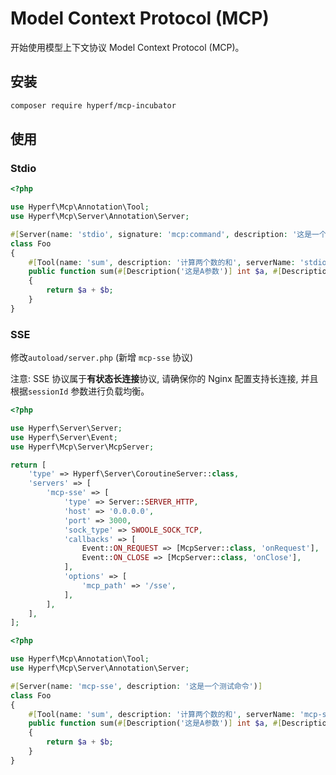 # Model Context Protocol (MCP)

开始使用模型上下文协议 Model Context Protocol (MCP)。

## 安装

```bash
composer require hyperf/mcp-incubator
```

## 使用

### Stdio


```php
<?php

use Hyperf\Mcp\Annotation\Tool;
use Hyperf\Mcp\Server\Annotation\Server;

#[Server(name: 'stdio', signature: 'mcp:command', description: '这是一个测试命令')]
class Foo
{
    #[Tool(name: 'sum', description: '计算两个数的和', serverName: 'stdio')]
    public function sum(#[Description('这是A参数')] int $a, #[Description('这是B参数')] int $b = 0): int
    {
        return $a + $b;
    }
}
```



### SSE

修改`autoload/server.php` (新增 `mcp-sse` 协议)

注意: SSE 协议属于**有状态长连接**协议, 请确保你的 Nginx 配置支持长连接, 并且根据`sessionId` 参数进行负载均衡。

```php
<?php

use Hyperf\Server\Server;
use Hyperf\Server\Event;
use Hyperf\Mcp\Server\McpServer;

return [
    'type' => Hyperf\Server\CoroutineServer::class,
    'servers' => [
        'mcp-sse' => [
            'type' => Server::SERVER_HTTP,
            'host' => '0.0.0.0',
            'port' => 3000,
            'sock_type' => SWOOLE_SOCK_TCP,
            'callbacks' => [
                Event::ON_REQUEST => [McpServer::class, 'onRequest'],
                Event::ON_CLOSE => [McpServer::class, 'onClose'],
            ],
            'options' => [
                'mcp_path' => '/sse',
            ],
        ],
    ],
];
```

```php
<?php

use Hyperf\Mcp\Annotation\Tool;
use Hyperf\Mcp\Server\Annotation\Server;

#[Server(name: 'mcp-sse', description: '这是一个测试命令')]
class Foo
{
    #[Tool(name: 'sum', description: '计算两个数的和', serverName: 'mcp-sse')]
    public function sum(#[Description('这是A参数')] int $a, #[Description('这是B参数')] int $b = 0): int
    {
        return $a + $b;
    }
}
```
